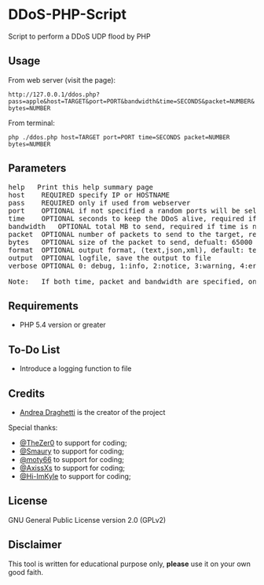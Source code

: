 # DDoS-PHP-Script

Script to perform a DDoS UDP flood by PHP

## Usage

From web server (visit the page):

`http://127.0.0.1/ddos.php?pass=apple&host=TARGET&port=PORT&bandwidth&time=SECONDS&packet=NUMBER&bytes=NUMBER`

From terminal:

`php ./ddos.php host=TARGET port=PORT time=SECONDS packet=NUMBER bytes=NUMBER`

## Parameters

<pre>help	Print this help summary page
host	REQUIRED specify IP or HOSTNAME
pass	REQUIRED only if used from webserver
port	OPTIONAL if not specified a random ports will be selected
time	OPTIONAL seconds to keep the DDoS alive, required if packet is not used
bandwidth	OPTIONAL total MB to send, required if time is not used
packet	OPTIONAL number of packets to send to the target, required if bandwidth is not used
bytes	OPTIONAL size of the packet to send, defualt: 65000
format	OPTIONAL output format, (text,json,xml), default: text
output	OPTIONAL logfile, save the output to file
verbose	OPTIONAL 0: debug, 1:info, 2:notice, 3:warning, 4:error, default: info

Note: 	If both time, packet and bandwidth are specified, only time will be used
</pre>

## Requirements
- PHP 5.4 version or greater

## To-Do List
- Introduce a logging function to file

## Credits

* [Andrea Draghetti](https://twitter.com/AndreaDraghetti) is the creator of the project

Special thanks:
* [@TheZer0](https://github.com/TheZ3ro) to support for coding;
* [@Smaury](https://github.com/smaury) to support for coding;
* [@moty66](https://github.com/moty66) to support for coding;
* [@AxissXs](https://github.com/AxissXs) to support for coding;
* [@Hi-ImKyle](https://github.com/Hi-ImKyle) to support for coding;

## License

GNU General Public License version 2.0 (GPLv2)


## Disclaimer

This tool is written for educational purpose only, **please** use it on your own good faith.
